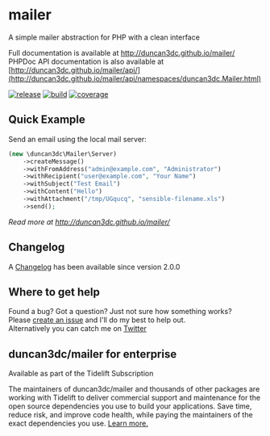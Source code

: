 # mailer

A simple mailer abstraction for PHP with a clean interface

Full documentation is available at http://duncan3dc.github.io/mailer/  
PHPDoc API documentation is also available at [http://duncan3dc.github.io/mailer/api/](http://duncan3dc.github.io/mailer/api/namespaces/duncan3dc.Mailer.html)  

[![release](https://poser.pugx.org/duncan3dc/mailer/version.svg)](https://packagist.org/packages/duncan3dc/mailer)
[![build](https://github.com/duncan3dc/mailer/workflows/.github/workflows/buildcheck.yml/badge.svg?branch=main)](https://github.com/duncan3dc/mailer/actions/workflows/buildcheck.yml)
[![coverage](https://codecov.io/gh/duncan3dc/mailer/graph/badge.svg)](https://codecov.io/gh/duncan3dc/mailer)


## Quick Example

Send an email using the local mail server:
```php
(new \duncan3dc\Mailer\Server)
    ->createMessage()
    ->withFromAddress("admin@example.com", "Administrator")
    ->withRecipient("user@example.com", "Your Name")
    ->withSubject("Test Email")
    ->withContent("Hello")
    ->withAttachment("/tmp/UGqucq", "sensible-filename.xls")
    ->send();
```

_Read more at http://duncan3dc.github.io/mailer/_  


## Changelog

A [Changelog](CHANGELOG.md) has been available since version 2.0.0


## Where to get help

Found a bug? Got a question? Just not sure how something works?  
Please [create an issue](//github.com/duncan3dc/mailer/issues) and I'll do my best to help out.  
Alternatively you can catch me on [Twitter](https://twitter.com/duncan3dc)


## duncan3dc/mailer for enterprise

Available as part of the Tidelift Subscription

The maintainers of duncan3dc/mailer and thousands of other packages are working with Tidelift to deliver commercial support and maintenance for the open source dependencies you use to build your applications. Save time, reduce risk, and improve code health, while paying the maintainers of the exact dependencies you use. [Learn more.](https://tidelift.com/subscription/pkg/packagist-duncan3dc-mailer?utm_source=packagist-duncan3dc-mailer&utm_medium=referral&utm_campaign=readme)

